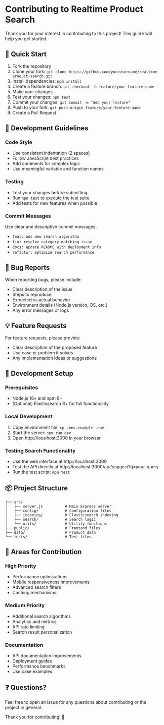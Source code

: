 # Contributing to Realtime Product Search

Thank you for your interest in contributing to this project! This guide will help you get started.

## 🚀 Quick Start

1. Fork the repository
2. Clone your fork: `git clone https://github.com/yourusername/realtime-product-search.git`
3. Install dependencies: `npm install`
4. Create a feature branch: `git checkout -b feature/your-feature-name`
5. Make your changes
6. Test your changes: `npm test`
7. Commit your changes: `git commit -m "Add your feature"`
8. Push to your fork: `git push origin feature/your-feature-name`
9. Create a Pull Request

## 📝 Development Guidelines

### Code Style
- Use consistent indentation (2 spaces)
- Follow JavaScript best practices
- Add comments for complex logic
- Use meaningful variable and function names

### Testing
- Test your changes before submitting
- Run `npm test` to execute the test suite
- Add tests for new features when possible

### Commit Messages
Use clear and descriptive commit messages:
- `feat: add new search algorithm`
- `fix: resolve category matching issue`
- `docs: update README with deployment info`
- `refactor: optimize search performance`

## 🐛 Bug Reports

When reporting bugs, please include:
- Clear description of the issue
- Steps to reproduce
- Expected vs actual behavior
- Environment details (Node.js version, OS, etc.)
- Any error messages or logs

## 💡 Feature Requests

For feature requests, please provide:
- Clear description of the proposed feature
- Use case or problem it solves
- Any implementation ideas or suggestions

## 🔧 Development Setup

### Prerequisites
- Node.js 16+ and npm 8+
- (Optional) Elasticsearch 8+ for full functionality

### Local Development
1. Copy environment file: `cp .env.example .env`
2. Start the server: `npm run dev`
3. Open http://localhost:3000 in your browser

### Testing Search Functionality
- Use the web interface at http://localhost:3000
- Test the API directly at http://localhost:3000/api/suggest?q=your-query
- Run the test script: `npm test`

## 📦 Project Structure

```
├── src/
│   ├── server.js          # Main Express server
│   ├── config/            # Configuration files
│   ├── indexing/          # Elasticsearch indexing
│   ├── search/            # Search logic
│   └── utils/             # Utility functions
├── public/                # Frontend files
├── data/                  # Product data
└── tests/                 # Test files
```

## 🚀 Areas for Contribution

### High Priority
- Performance optimizations
- Mobile responsiveness improvements
- Advanced search filters
- Caching mechanisms

### Medium Priority
- Additional search algorithms
- Analytics and metrics
- API rate limiting
- Search result personalization

### Documentation
- API documentation improvements
- Deployment guides
- Performance benchmarks
- Use case examples

## ❓ Questions?

Feel free to open an issue for any questions about contributing or the project in general.

Thank you for contributing! 🎉
